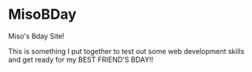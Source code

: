 # MisoBDay
Miso's Bday Site!

This is something I put together to test out some web development skills and get ready for my BEST FRIEND'S BDAY!! 
